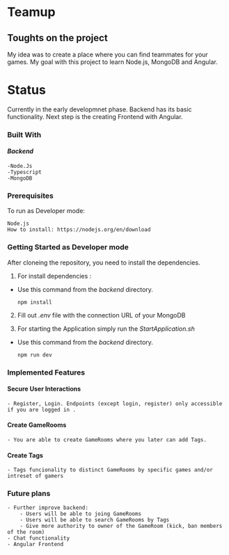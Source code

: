 # **Teamup**

## **Toughts on the project**

My idea was to create a place where you can find teammates for your games.
My goal with this project to learn Node.js, MongoDB and Angular.

# **Status**

Currently in the early developmnet phase. 
Backend has its basic functionality. Next step is the creating Frontend with Angular.

### **Built With**

#### ***Backend***
    -Node.Js
    -Typescript
    -MongoDB

### **Prerequisites**

To run as Developer mode:

    Node.js
    How to install: https://nodejs.org/en/download


### **Getting Started as Developer mode**

After cloneing the repository, you need to install the dependencies.

1. For install dependencies :

- Use this command from the _backend_ directory.
    ```
    npm install
    ```

    
2. Fill out _.env_ file with the connection URL of your MongoDB

    
3. For starting the Application simply run the _StartApplication.sh_

- Use this command from the _backend_ directory.
    ```
    npm run dev
    ```


### **Implemented Features**


#### **Secure User Interactions**
    
    - Register, Login. Endpoints (except login, register) only accessible if you are logged in .

#### **Create GameRooms**

    - You are able to create GameRooms where you later can add Tags. 

#### **Create Tags**

    - Tags funcionality to distinct GameRooms by specific games and/or intreset of gamers

    
### **Future plans**

    - Further improve backend:
        - Users will be able to joing GameRooms
        - Users will be able to search GameRooms by Tags
        - Give more authority to owner of the GameRoom (kick, ban members of the room)
    - Chat functionality
    - Angular Frontend
   

